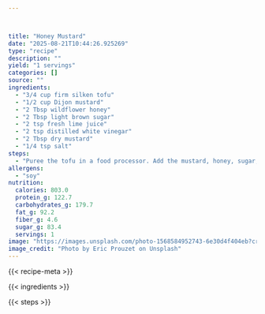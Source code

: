 ```yaml
---



title: "Honey Mustard"
date: "2025-08-21T10:44:26.925269"
type: "recipe"
description: ""
yield: "1 servings"
categories: []
source: ""
ingredients:
  - "3/4 cup firm silken tofu"
  - "1/2 cup Dijon mustard"
  - "2 Tbsp wildflower honey"
  - "2 Tbsp light brown sugar"
  - "2 tsp fresh lime juice"
  - "2 tsp distilled white vinegar"
  - "2 Tbsp dry mustard"
  - "1/4 tsp salt"
steps:
  - "Puree the tofu in a food processor. Add the mustard, honey, sugar, lemon juice, vinegar, dry mustard, and salt. Process until well blended. The finished dipping sauce will have the texture of runny mayonnaise. Turn the sauce into a container, cover, and refrigerate until chilled, at least 2 hours. This gives the ingredients time to meld and their flavors to develop. Chilling thickens the sauce to a spreadable texture. Stirring brings it back to the texture of a dip or a thick sauce. (This condiment will keep for up to 1 week, tightly covered and refrigerated.)"
allergens:
  - "soy"
nutrition:
  calories: 803.0
  protein_g: 122.7
  carbohydrates_g: 179.7
  fat_g: 92.2
  fiber_g: 4.6
  sugar_g: 83.4
  servings: 1
image: "https://images.unsplash.com/photo-1568584952743-6e30d4f404eb?crop=entropy&cs=tinysrgb&fit=max&fm=jpg&ixid=M3w3OTQ5MzV8MHwxfHNlYXJjaHwxfHxob25leSUyMG11c3RhcmQlMjBmb29kfGVufDF8MHx8fDE3NTU4MDQ1OTd8MA&ixlib=rb-4.1.0&q=80&w=1080"
image_credit: "Photo by Eric Prouzet on Unsplash"
---
```


{{< recipe-meta >}}

{{< ingredients >}}

{{< steps >}}
